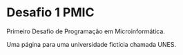 # Desafio 1 PMIC
 Primeiro Desafio de Programação em Microinformática.
 
 Uma página para uma universidade fictícia chamada UNES.
